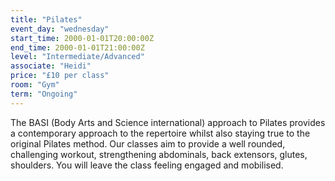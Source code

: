 ```yaml
---
title: "Pilates"
event_day: "wednesday"
start_time: 2000-01-01T20:00:00Z
end_time: 2000-01-01T21:00:00Z
level: "Intermediate/Advanced"
associate: "Heidi"
price: "£10 per class"
room: "Gym"
term: "Ongoing"
---
```


 The BASI (Body Arts and Science international) approach to Pilates provides a contemporary approach to the repertoire whilst also staying true to the original Pilates method. Our classes aim to provide a well rounded, challenging workout, strengthening abdominals, back extensors, glutes, shoulders. You will leave the class feeling engaged and mobilised.